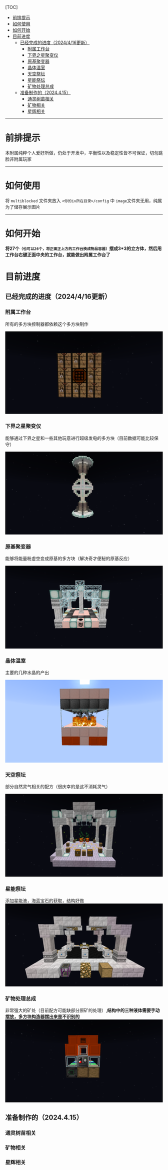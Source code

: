 [TOC]

- [前排提示](#前排提示)
- [如何使用](#如何使用)
- [如何开始](#如何开始)
- [目前进度](#目前进度)
  - [已经完成的进度（2024/4/16更新）](#已经完成的进度2024416更新)
    - [附属工作台](#附属工作台)
    - [下界之星聚变仪](#下界之星聚变仪)
    - [原基聚变器](#原基聚变器)
    - [晶体温室](#晶体温室)
    - [天空祭坛](#天空祭坛)
    - [星能祭坛](#星能祭坛)
    - [矿物处理总成](#矿物处理总成)
  - [准备制作的（2024.4.15）](#准备制作的2024415)
    - [通灵树苗相关](#通灵树苗相关)
    - [矿物相关](#矿物相关)
    - [星辉相关](#星辉相关)

---

# 前排提示

本附属纯粹个人爱好所做，仍处于开发中，平衡性以及稳定性皆不可保证，切勿跳脸非附属玩家

---

# 如何使用

将 `multiblocked` 文件夹放入 `<你的iv所在目录>/config` 中
`image`文件夹无用，纯属为了储存展示图片

---

# 如何开始

**将27个`（也可以26个，将正面正上方的工作台换成物品容器）`摆成3*3的立方体，然后用工作台右键正面中央的工作台，就能做出附属工作台了**

# 目前进度

## 已经完成的进度（2024/4/16更新）

### 附属工作台
所有的多方块控制器都依赖这个多方块制作

![附属工作台](image/附属工作台.png)

### 下界之星聚变仪

能够通过下界之星和一些其他玩意进行超级发电的多方块（目前数据可能比较保守）

![下界之星聚变仪](image/下界之星聚变仪.png)

### 原基聚变器

能够将能量粉虚空变成原基的多方块（解决奇才便秘的原基反应）

![原基聚变器](image/原基聚变仪.png)

### 晶体温室

主要的几种水晶的产出

![晶体温室](image/晶体温室.png)

### 天空祭坛

部分自然灵气相关的配方（很庆幸的是这不消耗灵气）

![天空祭坛](image/天空祭坛.png)

### 星能祭坛
添加星能液，海蓝宝石的获取，结构好做
![星能祭坛](image/星能祭坛.png)

### 矿物处理总成
非常强大的矿处（目前配方可能缺部分原矿的处理）,**结构中的三种液体需要手动摆放，多方块构造器摆出来是不识别的**
![矿物处理总成](image/矿物处理总成.png)

## 准备制作的（2024.4.15）

### 通灵树苗相关
### 矿物相关
### 星辉相关